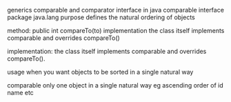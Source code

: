 generics
comparable and comparator interface in java 
comparable interface 
package java.lang
purpose defines the natural ordering of objects 

method:
public int compareTo(to)
implementation the class itself implements comparable and overrides compareTo()

implementation: the class  itself implements comparable and overrides compareTo(). 

usage when you want objects to be sorted in a single natural way 

comparable only one object in a single natural way 
eg ascending order of id name etc